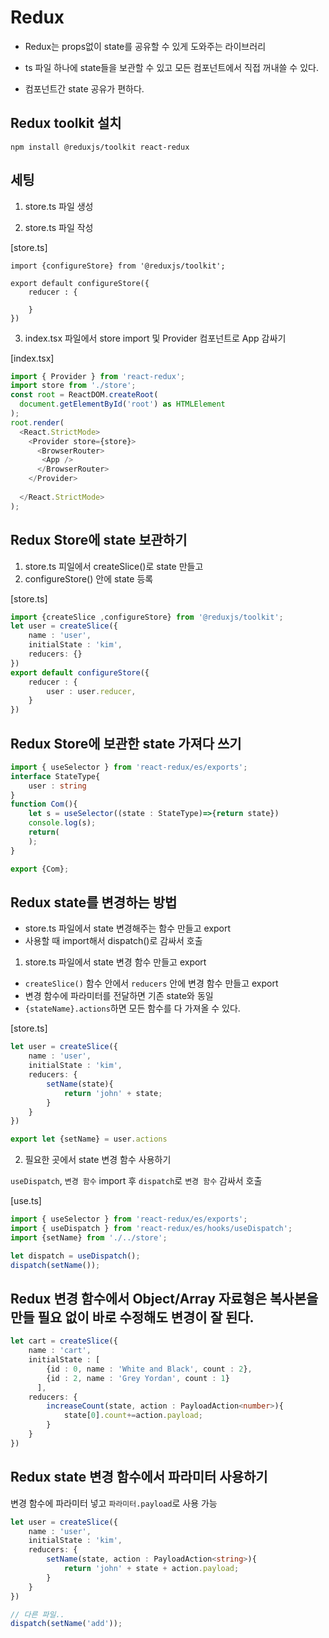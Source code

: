 # Redux
* Redux는 props없이 state를 공유할 수 있게 도와주는 라이브러리

* ts 파일 하나에 state들을 보관할 수 있고 모든 컴포넌트에서 직접 꺼내쓸 수 있다.

* 컴포넌트간 state 공유가 편하다.


## Redux toolkit 설치

`npm install @reduxjs/toolkit react-redux`

## 세팅
1. store.ts 파일 생성

2. store.ts 파일 작성

[store.ts]
``` typesscript
import {configureStore} from '@reduxjs/toolkit';

export default configureStore({
    reducer : {
        
    }
})

```
3. index.tsx 파일에서 store import 및 Provider 컴포넌트로 App 감싸기

[index.tsx]
``` typescript
import { Provider } from 'react-redux';
import store from './store';
const root = ReactDOM.createRoot(
  document.getElementById('root') as HTMLElement
);
root.render(
  <React.StrictMode>
    <Provider store={store}>
      <BrowserRouter>
       <App />
      </BrowserRouter>
    </Provider>
    
  </React.StrictMode>
);
```

## Redux Store에 state 보관하기

1. store.ts 피일에서 createSlice()로 state 만들고
2. configureStore() 안에 state 등록

[store.ts]
``` typescript
import {createSlice ,configureStore} from '@reduxjs/toolkit';
let user = createSlice({
    name : 'user',
    initialState : 'kim',
    reducers: {}
})
export default configureStore({
    reducer : {
        user : user.reducer,
    }
})
```

## Redux Store에 보관한 state 가져다 쓰기

``` typescript
import { useSelector } from 'react-redux/es/exports';
interface StateType{
    user : string
}
function Com(){
    let s = useSelector((state : StateType)=>{return state})
    console.log(s);
    return(
    );
}

export {Com};
```

## Redux state를 변경하는 방법
* store.ts 파일에서 state 변경해주는 함수 만들고 export
* 사용할 때 import해서 dispatch()로 감싸서 호출

1. store.ts 파일에서 state 변경 함수 만들고 export

* `createSlice()` 함수 안에서 `reducers` 안에 변경 함수 만들고 export
* 변경 함수에 파라미터를 전달하면 기존 state와 동일
* `{stateName}.actions`하면 모든 함수를 다 가져올 수 있다.

[store.ts]
``` typescript
let user = createSlice({
    name : 'user',
    initialState : 'kim',
    reducers: {
        setName(state){
            return 'john' + state;
        }
    }
})

export let {setName} = user.actions
```

2. 필요한 곳에서 state 변경 함수 사용하기

`useDispatch`, `변경 함수` import 후 `dispatch`로 `변경 함수` 감싸서 호출

[use.ts]
``` typescript
import { useSelector } from 'react-redux/es/exports';
import { useDispatch } from 'react-redux/es/hooks/useDispatch';
import {setName} from './../store';

let dispatch = useDispatch();
dispatch(setName());
```

## Redux 변경 함수에서 Object/Array 자료형은 복사본을 만들 필요 없이 바로 수정해도 변경이 잘 된다.

```typescript
let cart = createSlice({
    name : 'cart',
    initialState : [
        {id : 0, name : 'White and Black', count : 2},
        {id : 2, name : 'Grey Yordan', count : 1}
      ],
    reducers: {
        increaseCount(state, action : PayloadAction<number>){
            state[0].count+=action.payload;
        }
    }
})
```

## Redux state 변경 함수에서 파라미터 사용하기
변경 함수에 파라미터 넣고 `파라미터.payload`로 사용 가능
``` typescript
let user = createSlice({
    name : 'user',
    initialState : 'kim',
    reducers: {
        setName(state, action : PayloadAction<string>){
            return 'john' + state + action.payload;
        }
    }
})

// 다른 파일..
dispatch(setName('add'));
```
